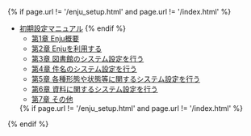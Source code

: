 {% if page.url != '/enju_setup.html' and page.url != '/index.html' %}
<ul class="toc">
<li><a href="enju_setup.html">初期設定マニュアル</a>
{% endif %}
<ul>
<li><a {% if page.url == '/enju_setup_1.html' %} class="active" {% endif %} href="enju_setup_1.html">第1章 Enju概要</a></li>
<li><a {% if page.url == '/enju_setup_2.html' %} class="active" {% endif %} href="enju_setup_2.html">第2章 Enjuを利用する</a></li>
<li><a {% if page.url == '/enju_setup_3.html' %} class="active" {% endif %} href="enju_setup_3.html">第3章 図書館のシステム設定を行う</a></li>
<li><a {% if page.url == '/enju_setup_4.html' %} class="active" {% endif %} href="enju_setup_4.html">第4章 件名のシステム設定を行う</a></li>
<li><a {% if page.url == '/enju_setup_5.html' %} class="active" {% endif %} href="enju_setup_5.html">第5章 各種形態や状態等に関するシステム設定を行う</a></li>
<li><a {% if page.url == '/enju_setup_6.html' %} class="active" {% endif %} href="enju_setup_6.html">第6章 資料に関するシステム設定を行う</a></li>
<li><a {% if page.url == '/enju_setup_7.html' %} class="active" {% endif %} href="enju_setup_7.html">第7章 その他</a></li>
</ul>
{% if page.url != '/enju_setup.html' and page.url != '/index.html' %}
</li>
</ul>
{% endif %}
